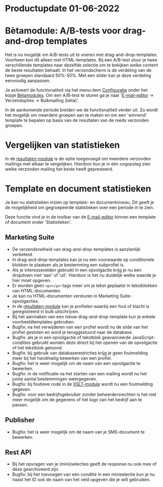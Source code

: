# Productupdate 01-06-2022

# Bètamodule: A/B-tests voor drag-and-drop templates
Het is nu mogelijk om A/B-tests uit te voeren met drag-and-drop-templates. Voorheen kon dit alleen met HTML-templates. Bij een A/B-test stuur je twee verschillende templates naar dezelfde selectie om te bekijken welke content de beste resultaten behaalt. In het verzendscherm is de verdeling van de twee groepen standaard 50%-50%. Met een slider kan je deze verdeling eenvoudig aanpassen.

Je activeert de functionaliteit via het menu-item [Configuratie](https://ms.copernica.com/#/admin) onder het kopje [Bètamodules](https://ms.copernica.com/#/admin/user/betamodules). Om een A/B-test te sturen ga je naar '[E-mail-editor](https://ms.copernica.com/#/design) → Verzendopties → Bulkmailing (bèta)'.

In de aankomende periode breiden we de functionaliteit verder uit. Zo wordt het mogelijk om meerdere groepen aan te maken en om een 'winnend' template te bepalen op basis van de resultaten van de reeds verzonden groepen.

# Vergelijken van statistieken
In de [resultaten-module](https://ms.copernica.com/#/results/sentmailings) is de optie toegevoegd om meerdere verzonden mailings met elkaar te vergelijken. Hierdoor kun je in één oogopslag zien welke verzonden mailing het beste heeft gepresteerd.

# Template en document statistieken
Je kan nu statistieken inzien op template- en documentniveau. Dit geeft je de mogelijkheid om gegroepeerde statistieken over een periode in te zien.

Deze functie vind je in de toolbar van de [E-mail-editor](https://ms.copernica.com/#/design) binnen een template of document onder 'Statistieken'.

## Marketing Suite
- De verzendsnelheid van drag-and-drop-templates is aanzienlijk verbeterd.
- In drag-and-drop-templates kan je nu een voorwaarde op conditionele blokken te plaatsen als je bestemming een subprofiel is.
- Als je interessevelden gebruikt in een opvolgactie krijg je nu een dropdown met 'aan' of 'uit'. Hierdoor is het nu duidelijk welke waarde je hier moet opgeven.
- Er worden geen `<p></p>`-tags meer om je tekst geplaatst in tekstblokken van HTML-documenten.
- Je kan nu HTML-documenten versturen in Marketing Suite-opvolgacties.
- In de [resultaten-module](https://ms.copernica.com/#/results) kan je profielen waarbij een fout of klacht is geregistreerd in bulk uitschrijven.
- Bij het aanmaken van een nieuw drag-and-drop-template kun je enkele voorbeeldtemplates gebruiken.
- Bugfix: na het verwijderen van een profiel wordt nu de slide van het profiel gesloten en word je teruggestuurd naar de database.
- Bugfix: als je in een opvolgactie of tekstblok geavanceerde JavaScript-condities gebruikt worden deze direct bij het openen van de opvolgactie of het tekstblok getoond.
- Bugfix: bij gebruik van databaserestricties krijg je geen foutmelding meer bij het handmatig bewerken van een profiel.
- Bugfix: het is weer mogelijk om de naam van een opvolgactie te bewerken.
- Bugfix: in de notificatie na het starten van een mailing wordt nu het juiste aantal bestemmingen weergegeven.
- Bugfix: bij foutieve code in de [XSLT-module](https://ms.copernica.com/#/xslt) wordt nu een foutmelding gegeven.
- Bugfix: voor een bedrijfsgebruiker zonder beheerdersrechten is het niet meer mogelijk om de gegevens of het logo van het bedrijf aan te passen.

## Publisher
- Bugfix: het is weer mogelijk om de naam van je SMS-document te bewerken.

## Rest API
- Bij het opvragen van je (mini)selecties geeft de response nu ook mee of deze gearchiveerd zijn.
- Bugfix: bij het toevoegen van een conditie in een miniselectie kun je nu naast het ID ook de naam van het veld opgeven die je wilt gebruiken.

